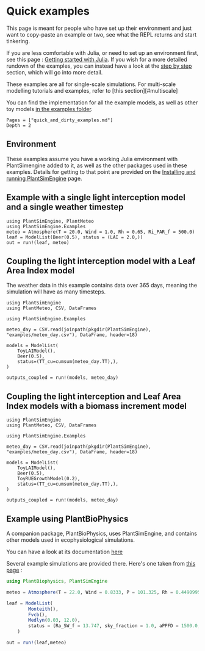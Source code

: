 # Quick examples

This page is meant for people who have set up their environment and just want to copy-paste an example or two, see what the REPL returns and start tinkering. 

If you are less comfortable with Julia, or need to set up an environment first, see this page : [Getting started with Julia](@ref).
If you wish for a more detailed rundown of the examples, you can instead have a look at the [step by step](#step_by_step) section, which will go into more detail.

These examples are all for single-scale simulations. For multi-scale modelling tutorials and examples, refer to [this section][#multiscale]

You can find the implementation for all the example models, as well as other toy models [in the examples folder](https://github.com/VirtualPlantLab/PlantSimEngine.jl/tree/main/examples).

```@contents
Pages = ["quick_and_dirty_examples.md"]
Depth = 2
```

## Environment

These examples assume you have a working Julia environment with PlantSimengine added to it, as well as the other packages used in these examples. Details for getting to that point are provided on the [Installing and running PlantSimEngine](@ref) page.


## Example with a single light interception model and a single weather timestep

```@example usepkg
using PlantSimEngine, PlantMeteo
using PlantSimEngine.Examples
meteo = Atmosphere(T = 20.0, Wind = 1.0, Rh = 0.65, Ri_PAR_f = 500.0)
leaf = ModelList(Beer(0.5), status = (LAI = 2.0,))
out = run!(leaf, meteo)
```

## Coupling the light interception model with a Leaf Area Index model

The weather data in this example contains data over 365 days, meaning the simulation will have as many timesteps.

```@example usepkg
using PlantSimEngine
using PlantMeteo, CSV, DataFrames

using PlantSimEngine.Examples

meteo_day = CSV.read(joinpath(pkgdir(PlantSimEngine), "examples/meteo_day.csv"), DataFrame, header=18)

models = ModelList(
    ToyLAIModel(),
    Beer(0.5),
    status=(TT_cu=cumsum(meteo_day.TT),),
)

outputs_coupled = run!(models, meteo_day)
```

## Coupling the light interception and Leaf Area Index models with a biomass increment model


```@example usepkg
using PlantSimEngine
using PlantMeteo, CSV, DataFrames

using PlantSimEngine.Examples

meteo_day = CSV.read(joinpath(pkgdir(PlantSimEngine), "examples/meteo_day.csv"), DataFrame, header=18)

models = ModelList(
    ToyLAIModel(),
    Beer(0.5),
    ToyRUEGrowthModel(0.2),
    status=(TT_cu=cumsum(meteo_day.TT),),
)

outputs_coupled = run!(models, meteo_day)
```

## Example using PlantBioPhysics

A companion package, PlantBioPhysics, uses PlantSimEngine, and contains other models used in ecophysiological simulations.

You can have a look at its documentation [here](https://vezy.github.io/PlantBiophysics.jl/stable/)

Several example simulations are provided there. Here's one taken from [this page](https://vezy.github.io/PlantBiophysics.jl/stable/simulation/first_simulation/) : 

```julia
using PlantBiophysics, PlantSimEngine

meteo = Atmosphere(T = 22.0, Wind = 0.8333, P = 101.325, Rh = 0.4490995)

leaf = ModelList(
        Monteith(),
        Fvcb(),
        Medlyn(0.03, 12.0),
        status = (Ra_SW_f = 13.747, sky_fraction = 1.0, aPPFD = 1500.0, d = 0.03)
    )

out = run!(leaf,meteo)
```